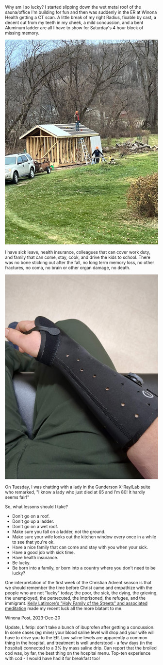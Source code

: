 Why am I so lucky? I started slipping down the wet metal roof of the sauna/office I'm building for fun and then was suddenly in the ER at Winona Health getting a CT scan. A little break of my right Radius, fixable by cast, a decent cut from my teeth in my cheek, a mild concussion, and a bent Aluminum ladder are all I have to show for Saturday's 4 hour block of missing memory.

![A picture of the sauna/office about a week before I fell off the roof and broke my wrist. The steel roof is half-installed and my son is helping me.](fall-before.jpg "If you haven't fallen, you're not afraid.")


I have sick leave, health insurance, colleagues that can cover work duty, and family that can come, stay, cook, and drive the kids to school. There was no bone sticking out after the fall, no long term memory loss, no other fractures, no coma, no brain or other organ damage, no death.

![A picture of the removable splint the bone doctor said would suffice to hold my "shattered" wrist bones in place as my body knits them back together.](fall-cast.jpg "Not a very big price to pay nature for a few bad choices!")

On Tuesday, I was chatting with a lady in the Gunderson X-Ray/Lab suite who remarked, "I know a lady who just died at 65 and I'm 80! It hardly seems fair!"

So, what lessons should I take?
  - Don't go on a roof.
  - Don't go up a ladder.
  - Don't go on a wet roof.
  - Make sure you fall on a ladder, not the ground.
  - Make sure your wife looks out the kitchen window every once in a while to see that you're ok.
  - Have a nice family that can come and stay with you when your sick.
  - Have a good job with sick time.
  - Have health insurance.
  - Be lucky.
  - Be born into a family, or born into a country where you don't need to be lucky?

One interpretation of the first week of the Christian Advent season is that we should remember the time before Christ came and empathize with the people who are not "lucky" today; the poor, the sick, the dying, the grieving, the unemployed, the persecuted, the imprisoned, the refugee, and the immigrant. [Kelly Latimore's "Holy Family of the Streets" and associated meditation](https://kellylatimoreicons.com/) made my recent luck all the more blatant to me.

Winona Post, 2023-Dec-20

Update, Lifetip: don't take a bunch of ibuprofen after getting a concussion.  In some cases (eg mine) your blood saline level will drop and your wife will have to drive you to the ER. Low saline levels are apparently a common thing in the hospital, and treatment is well understood - a few days (in the hospital) connected to a 3% by mass saline drip.
Can report that the broiled cod was, by far, the best thing on the hospital menu. Top-ten experience with cod - I would have had it for breakfast too!
